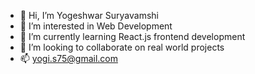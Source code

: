 - 👋 Hi, I’m Yogeshwar Suryavamshi
- 👀 I’m interested in Web Development
- 🌱 I’m currently learning React.js frontend development
- 💞️ I’m looking to collaborate on real world projects
- 📫 yogi.s75@gmail.com

<!---
yogis75/yogis75 is a ✨ special ✨ repository because its `README.md` (this file) appears on your GitHub profile.
You can click the Preview link to take a look at your changes.
--->
